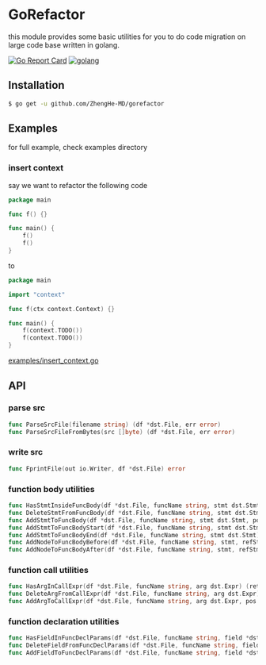 # GoRefactor

this module provides some basic utilities for you to do code migration on large code base written in golang.

[![Go Report Card](https://goreportcard.com/badge/github.com/ZhengHe-MD/gorefactor)](https://goreportcard.com/report/github.com/ZhengHe-MD/gorefactor)
[![golang](https://img.shields.io/badge/Language-Go-green.svg?style=flat)](https://golang.org)

## Installation

```sh
$ go get -u github.com/ZhengHe-MD/gorefactor
```

## Examples

for full example, check examples directory

### insert context

say we want to refactor the following code

```go
package main

func f() {}

func main() {
    f()
    f()
}
```

to 

```go
package main

import "context"

func f(ctx context.Context) {}

func main() {
    f(context.TODO())
    f(context.TODO())
}
```

[examples/insert_context.go](/examples/insert_context.go)

## API

### parse src

```go
func ParseSrcFile(filename string) (df *dst.File, err error)
func ParseSrcFileFromBytes(src []byte) (df *dst.File, err error)
```

### write src

```go
func FprintFile(out io.Writer, df *dst.File) error
```

### function body utilities

```go
func HasStmtInsideFuncBody(df *dst.File, funcName string, stmt dst.Stmt) (ret bool)
func DeleteStmtFromFuncBody(df *dst.File, funcName string, stmt dst.Stmt) (modified bool)
func AddStmtToFuncBody(df *dst.File, funcName string, stmt dst.Stmt, pos int) (modified bool)
func AddStmtToFuncBodyStart(df *dst.File, funcName string, stmt dst.Stmt) (modified bool)
func AddStmtToFuncBodyEnd(df *dst.File, funcName string, stmt dst.Stmt) (modified bool)
func AddNodeToFuncBodyBefore(df *dst.File, funcName string, stmt, refStmt dst.Stmt) (modified bool) 
func AddNodeToFuncBodyAfter(df *dst.File, funcName string, stmt, refStmt dst.Stmt) (modified bool)
```

### function call utilities

```go
func HasArgInCallExpr(df *dst.File, funcName string, arg dst.Expr) (ret bool)
func DeleteArgFromCallExpr(df *dst.File, funcName string, arg dst.Expr) (modified bool)
func AddArgToCallExpr(df *dst.File, funcName string, arg dst.Expr, pos int) (modified bool)
```

### function declaration utilities

```go
func HasFieldInFuncDeclParams(df *dst.File, funcName string, field *dst.Field) (ret bool)
func DeleteFieldFromFuncDeclParams(df *dst.File, funcName string, field *dst.Field) (modified bool)
func AddFieldToFuncDeclParams(df *dst.File, funcName string, field *dst.Field, pos int) (modified bool)
```
